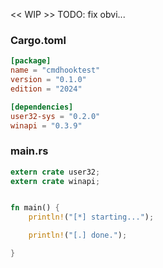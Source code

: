 
<< WIP >>
TODO: fix obvi...

### Cargo.toml
~~~toml
[package]
name = "cmdhooktest"
version = "0.1.0"
edition = "2024"

[dependencies]
user32-sys = "0.2.0"
winapi = "0.3.9"
~~~

### main.rs
~~~rust
extern crate user32;
extern crate winapi;


fn main() {
    println!("[*] starting...");

    println!("[.] done.");

}
~~~
